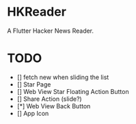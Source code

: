 # HKReader

A Flutter Hacker News Reader.

# TODO
- [] fetch new when sliding the list 
- [] Star Page
- [] Web View Star Floating Action Button 
- [] Share Action (slide?)
- [*] Web View Back Button
- [] App Icon

